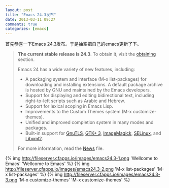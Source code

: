 ```yaml
---
layout: post
title: "Emacs 24.3发布"
date: 2013-03-11 09:27
comments: true
categories: [emacs]
---
```


<div class='begin-indent2em' filter='p:not(:has(a.fancybox :first-child))'></div>
首先恭喜一下Emacs 24.3发布。于是抽空把自己的emacs更新了下。

>**The current stable release is 24.3**. To obtain it, visit the [obtaining](http://www.gnu.org/software/emacs/#Obtaining) section.
>
>Emacs 24 has a wide variety of new features, including:
>
>* A packaging system and interface (M-x list-packages) for downloading and installing extensions. A default package archive is hosted by GNU and maintained by the Emacs developers.
>* Support for displaying and editing bidirectional text, including right-to-left scripts such as Arabic and Hebrew.
>* Support for lexical scoping in Emacs Lisp.
>* Improvements to the Custom Themes system (M-x customize-themes).
>* Unified and improved completion system in many modes and packages.
>* Built-in support for [GnuTLS](http://www.gnu.org/software/gnutls/), [GTK+ 3](http://www.gtk.org/), [ImageMagick](http://www.imagemagick.org/script/index.php), [SELinux](http://selinuxproject.org/page/Main_Page), and [Libxml2](http://www.xmlsoft.org/). 
>
>For more information, read the [News](http://www.gnu.org/software/emacs/NEWS.24.3) file.

<!-- more -->

{% img http://fileserver.cfapps.io/images/emacs24.3-1.png 'Wellcome to Emacs' 'Wellcome to Emacs' %}
{% img http://fileserver.cfapps.io/images/emacs24.3-2.png 'M-x list-packages' 'M-x list-packages' %}
{% img http://fileserver.cfapps.io/images/emacs24.3-3.png 'M-x customize-themes' 'M-x customize-themes' %}

